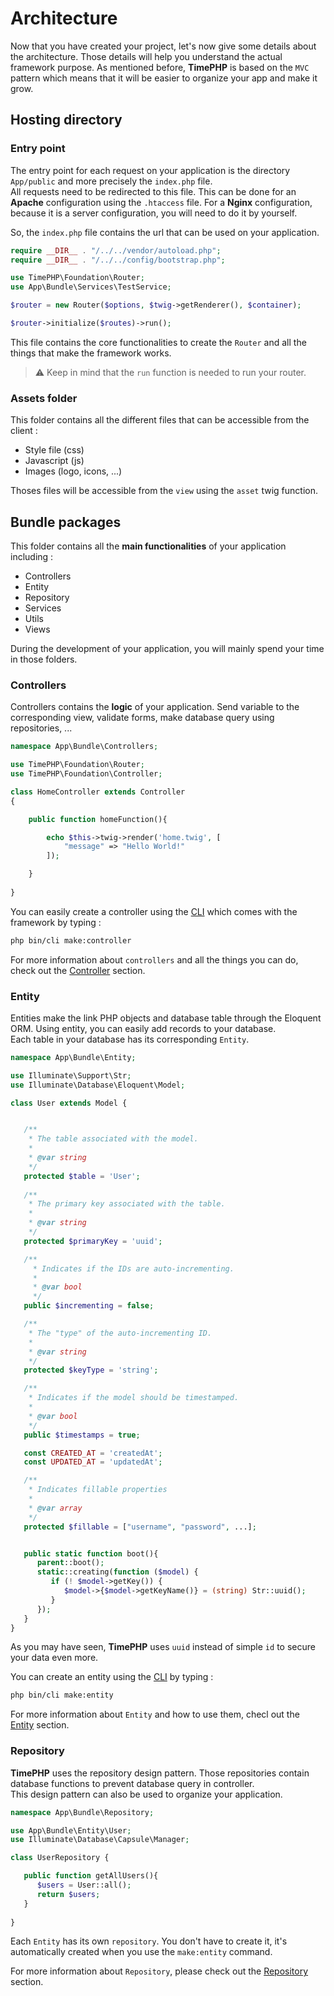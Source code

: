 # Architecture

Now that you have created your project, let's now give some details about the architecture. Those details will help you understand the actual framework purpose. As mentioned before, **TimePHP** is based on the `MVC` pattern which means that it will be easier to organize your app and make it grow.

## Hosting directory

### Entry point

The entry point for each request on your application is the directory `App/public` and more precisely the `index.php` file. <br>
All requests need to be redirected to this file. This can be done for an **Apache** configuration using the `.htaccess` file. For a **Nginx** configuration, because it is a server configuration, you will need to do it by yourself.

So, the `index.php` file contains the url that can be used on your application.

```php
require __DIR__ . "/../../vendor/autoload.php";
require __DIR__ . "/../../config/bootstrap.php";

use TimePHP\Foundation\Router;
use App\Bundle\Services\TestService;

$router = new Router($options, $twig->getRenderer(), $container);

$router->initialize($routes)->run();
```

This file contains the core functionalities to create the `Router` and all the things that make the framework works.

> :warning: Keep in mind that the `run` function is needed to run your router.

### Assets folder

This folder contains all the different files that can be accessible from the client : 

- Style file (css)
- Javascript (js)
- Images (logo, icons, ...)

Thoses files will be accessible from the `view` using the `asset` twig function.

## Bundle packages

This folder contains all the **main functionalities** of your application including :

- Controllers
- Entity
- Repository
- Services
- Utils
- Views

During the development of your application, you will mainly spend your time in those folders.

### Controllers

Controllers contains the **logic** of your application. Send variable to the corresponding view, validate forms, make database query using repositories, ...

```php
namespace App\Bundle\Controllers;

use TimePHP\Foundation\Router;
use TimePHP\Foundation\Controller;

class HomeController extends Controller
{

    public function homeFunction(){

        echo $this->twig->render('home.twig', [
            "message" => "Hello World!"
        ]);

    }
 
}
```
You can easily create a controller using the [CLI](core/cli.md) which comes with the framework by typing :

```bash
php bin/cli make:controller
```

For more information about `controllers` and all the things you can do, check out the [Controller](core/controller.md) section.

### Entity

Entities make the link PHP objects and database table through the Eloquent ORM. Using entity, you can easily add records to your database.<br>
Each table in your database has its corresponding `Entity`.

```php
namespace App\Bundle\Entity;

use Illuminate\Support\Str;
use Illuminate\Database\Eloquent\Model;

class User extends Model {


   /**
    * The table associated with the model.
    *
    * @var string
    */
   protected $table = 'User';
   
   /**
    * The primary key associated with the table.
    *
    * @var string
    */
   protected $primaryKey = 'uuid';

   /**
     * Indicates if the IDs are auto-incrementing.
     *
     * @var bool
     */
   public $incrementing = false;

   /**
    * The "type" of the auto-incrementing ID.
    *
    * @var string
    */
   protected $keyType = 'string';

   /**
    * Indicates if the model should be timestamped.
    *
    * @var bool
    */
   public $timestamps = true;

   const CREATED_AT = 'createdAt';
   const UPDATED_AT = 'updatedAt';

   /**
    * Indicates fillable properties
    *
    * @var array
    */
   protected $fillable = ["username", "password", ...];


   public static function boot(){
      parent::boot();
      static::creating(function ($model) {
         if (! $model->getKey()) {
            $model->{$model->getKeyName()} = (string) Str::uuid();
         }
      });
   }
}
```

As you may have seen, **TimePHP** uses `uuid` instead of simple `id` to secure your data even more.<br>

You can create an entity using the [CLI](core/cli.md) by typing : 
```bash
php bin/cli make:entity
```

For more information about `Entity` and how to use them, checl out the [Entity](core/entity.md) section.


### Repository

**TimePHP** uses the repository design pattern. Those repositories contain database functions to prevent database query in controller.<br>
This design pattern can also be used to organize your application.

```php
namespace App\Bundle\Repository;

use App\Bundle\Entity\User;
use Illuminate\Database\Capsule\Manager;

class UserRepository {

   public function getAllUsers(){
      $users = User::all();
      return $users;
   }
   
}
```

Each `Entity` has its own `repository`. You don't have to create it, it's automatically created when you use the `make:entity` command.

For more information about `Repository`, please check out the [Repository](core/repository.md) section.

